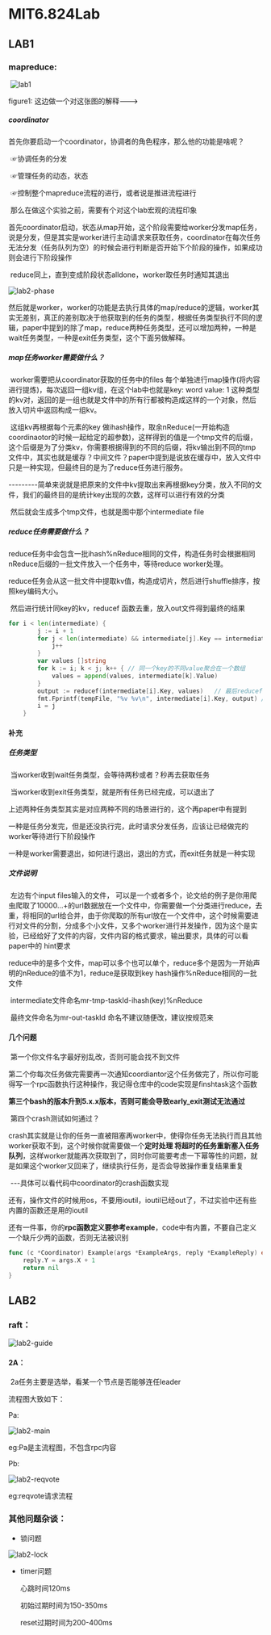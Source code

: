 # MIT6.824Lab

## LAB1

### mapreduce:

​		![lab1](C:\Users\romeo\Pictures\GoMoe\lab1.png)

figure1:  这边做一个对这张图的解释--->

##### 	coordinator

​	首先你要启动一个coordinator，协调者的角色程序，那么他的功能是啥呢？ 

​			☞协调任务的分发

​			☞管理任务的动态，状态

​			☞控制整个mapreduce流程的进行，或者说是推进流程进行

​	那么在做这个实验之前，需要有个对这个lab宏观的流程印象

​	首先coordinator启动，状态从map开始，这个阶段需要给worker分发map任务，说是分发，但是其实是worker进行主动请求来获取任务，coordinator在每次任务无法分发（任务队列为空）的时候会进行判断是否开始下个阶段的操作，如果成功则会进行下阶段操作

​	reduce同上，直到变成阶段状态alldone，worker取任务时通知其退出

![lab2-phase](C:\Users\romeo\Pictures\GoMoe\lab1-phase.png)

​	然后就是worker，worker的功能是去执行具体的map/reduce的逻辑，worker其实无差别，真正的差别取决于他获取到的任务的类型，根据任务类型执行不同的逻辑，paper中提到的除了map，reduce两种任务类型，还可以增加两种，一种是wait任务类型，一种是exit任务类型，这个下面另做解释。

##### 	map任务worker需要做什么？

​	worker需要把从coordinator获取的任务中的files 每个单独进行map操作(将内容进行提炼)，每次返回一组kv组，在这个lab中也就是key: word  value: 1 这种类型的kv对，返回的是一组也就是文件中的所有行都被构造成这样的一个对象，然后放入切片中返回构成一组kv。

​	这组kv再根据每个元素的key 做ihash操作，取余nReduce(一开始构造coordinaotor的时候一起给定的超参数)，这样得到的值是一个tmp文件的后缀，这个后缀是为了分类kv，你需要根据得到的不同的后缀，将kv输出到不同的tmp文件中，其实也就是缓存？中间文件？paper中提到是说放在缓存中，放入文件中只是一种实现，但最终目的是为了reduce任务进行服务。

​		---------简单来说就是把原来的文件中kv提取出来再根据key分类，放入不同的文件，我们的最终目的是统计key出现的次数，这样可以进行有效的分类

​	然后就会生成多个tmp文件，也就是图中那个intermediate file

##### 	reduce任务需要做什么？

​	reduce任务中会包含一批ihash%nReduce相同的文件，构造任务时会根据相同nReduce后缀的一批文件放入一个任务中，等待reduce worker处理。

​	reduce任务会从这一批文件中提取kv值，构造成切片，然后进行shuffle排序，按照key编码大小。

​	然后进行统计同key的kv，reducef 函数去重，放入out文件得到最终的结果

```Go
for i < len(intermediate) {
		j := i + 1
		for j < len(intermediate) && intermediate[j].Key == intermediate[i].Key {
			j++
		}
		var values []string
		for k := i; k < j; k++ { // 同一个key的不同value聚合在一个数组
			values = append(values, intermediate[k].Value)
		}
		output := reducef(intermediate[i].Key, values)   // 最后reducef聚合成一对键值对
		fmt.Fprintf(tempFile, "%v %v\n", intermediate[i].Key, output) // 输出到文件
		i = j
	}
```

#### 补充

##### 任务类型

​	当worker收到wait任务类型，会等待两秒或者？秒再去获取任务

​	当worker收到exit任务类型，就是所有任务已经完成，可以退出了

​	上述两种任务类型其实是对应两种不同的场景进行的，这个再paper中有提到

​	一种是任务分发完，但是还没执行完，此时请求分发任务，应该让已经做完的worker等待进行下阶段操作

​	一种是worker需要退出，如何进行退出，退出的方式，而exit任务就是一种实现

##### 文件说明

​	左边有个input files输入的文件， 可以是一个或者多个，论文给的例子是你用爬虫爬取了10000...+的url数据放在一个文件中，你需要做一个分类进行reduce，去重，将相同的url给合并，由于你爬取的所有url放在一个文件中，这个时候需要进行对文件的分割，分成多个小文件，又多个worker进行并发操作，因为这个是实验，已经给好了文件的内容，文件内容的格式要求，输出要求，具体的可以看paper中的 hint要求

​	reduce中的是多个文件，map可以多个也可以单个，reduce多个是因为一开始声明的nReduce的值不为1，reduce是获取到key hash操作%nReduce相同的一批文件

​	intermediate文件命名mr-tmp-taskId-ihash(key)%nReduce

​	最终文件命名为mr-out-taskId		   命名不建议随便改，建议按规范来

#### 几个问题

​	第一个你文件名字最好别乱改，否则可能会找不到文件

​	第二个你每次任务做完需要再一次通知coordiantor这个任务做完了，所以你可能得写一个rpc函数执行这种操作，我记得仓库中的code实现是finshtask这个函数

​	**第三个bash的版本升到5.x.x版本，否则可能会导致early_exit测试无法通过**

​	第四个crash测试如何通过？ 

​	crash其实就是让你的任务一直被阻塞再worker中，使得你任务无法执行而且其他worker获取不到，这个时候你就需要做一个**定时处理 将超时的任务重新塞入任务队列**，这样worker就能再次获取到了，同时你可能要考虑一下幂等性的问题，就是如果这个worker又回来了，继续执行任务，是否会导致操作重复结果重复

​	---具体可以看代码中coordinator的crash函数实现	

​	还有，操作文件的时候用os，不要用ioutil，ioutil已经out了，不过实验中还有些内置的函数还是用的ioutil

​	还有一件事，你的**rpc函数定义要参考example**，code中有内置，不要自己定义一个缺斤少两的函数，否则无法被识别

```Go
func (c *Coordinator) Example(args *ExampleArgs, reply *ExampleReply) error {
	reply.Y = args.X + 1
	return nil
}
```



## LAB2

### raft：

![lab2-guide](https://github.com/XZ0730/MIT6.824Lab/assets/94458213/b2ac5bf1-1346-4d14-83b2-174a3365e20c)

#### 	2A：

​	2a任务主要是选举，看某一个节点是否能够连任leader

流程图大致如下：

Pa:


![lab2-main](https://github.com/XZ0730/MIT6.824Lab/assets/94458213/d8b7b8d9-8568-42ac-a8d0-592609181f6d)

eg:Pa是主流程图，不包含rpc内容

Pb:


![lab2-reqvote](https://github.com/XZ0730/MIT6.824Lab/assets/94458213/7df5592d-9dbe-4733-a056-9f9b2ddafa28)

eg:reqvote请求流程



### 其他问题杂谈：

- 锁问题


![lab2-lock](https://github.com/XZ0730/MIT6.824Lab/assets/94458213/d9eeab52-22c6-43cb-84c7-34ecd44d0854)

- timer问题

  心跳时间120ms

  初始过期时间为150-350ms

  reset过期时间为200-400ms	
